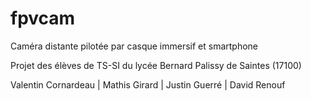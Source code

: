 # fpvcam
Caméra distante pilotée par casque immersif et smartphone

Projet des élèves de TS-SI du lycée Bernard Palissy de Saintes (17100)

Valentin Cornardeau | Mathis Girard | Justin Guerré | David Renouf
